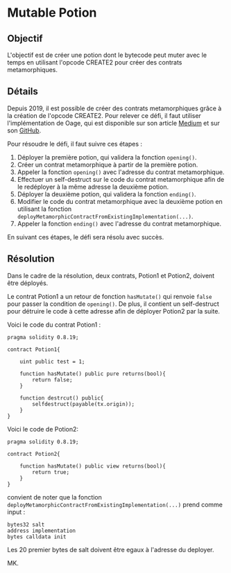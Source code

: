 # Mutable Potion

## Objectif

L'objectif est de créer une potion dont le bytecode peut muter avec le temps en utilisant l'opcode CREATE2 pour créer des contrats metamorphiques.

## Détails

Depuis 2019, il est possible de créer des contrats metamorphiques grâce à la création de l'opcode CREATE2. Pour relever ce défi, il faut utiliser l'implémentation de Oage, qui est disponible sur son article [Medium](<https://0age.medium.com/the-promise-and-the-peril-of-metamorphic-contracts-9eb8b8413c5e>) et sur son [GitHub](<https://github.com/0age/metamorphic>).

Pour résoudre le défi, il faut suivre ces étapes :

1.  Déployer la première potion, qui validera la fonction `opening()`.
2.  Créer un contrat metamorphique à partir de la première potion.
3.  Appeler la fonction `opening()` avec l'adresse du contrat metamorphique.
4.  Effectuer un self-destruct sur le code du contrat metamorphique afin de le redéployer à la même adresse la deuxième potion.
5.  Déployer la deuxième potion, qui validera la fonction `ending()`.
6.  Modifier le code du contrat metamorphique avec la deuxième potion en utilisant la fonction `deployMetamorphicContractFromExistingImplementation(...)`.
7.  Appeler la fonction `ending()` avec l'adresse du contrat metamorphique.

En suivant ces étapes, le défi sera résolu avec succès.

## Résolution

Dans le cadre de la résolution, deux contrats, Potion1 et Potion2, doivent être déployés.

Le contrat Potion1 a un retour de fonction `hasMutate()` qui renvoie `false` pour passer la condition de `opening()`. De plus, il contient un self-destruct pour détruire le code à cette adresse afin de déployer Potion2 par la suite.

Voici le code du contrat Potion1 :

    pragma solidity 0.8.19;

    contract Potion1{

        uint public test = 1;

        function hasMutate() public pure returns(bool){
            return false;
        }

        function destrcut() public{
            selfdestruct(payable(tx.origin));
        }
    }

Voici le code de Potion2:

    pragma solidity 0.8.19;

    contract Potion2{

        function hasMutate() public view returns(bool){
            return true;
        }
    }

convient de noter que la fonction `deployMetamorphicContractFromExistingImplementation(...)` prend comme input :

    bytes32 salt
    address implementation
    bytes calldata init

Les 20 premier bytes de salt doivent être egaux à l'adresse du deployer.

MK.
